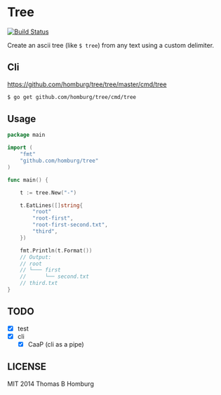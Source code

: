 # Tree

[![Build Status](https://travis-ci.org/homburg/tree.svg?branch=master)](https://travis-ci.org/homburg/tree)

Create an ascii tree (like `$ tree`) from any text
using a custom delimiter.

## Cli

https://github.com/homburg/tree/tree/master/cmd/tree

```bash
$ go get github.com/homburg/tree/cmd/tree
```

## Usage

```go
package main

import (
	"fmt"
	"github.com/homburg/tree"
)

func main() {

	t := tree.New("-")

	t.EatLines([]string{
		"root"
		"root-first",
		"root-first-second.txt",
		"third",
	})

	fmt.Println(t.Format())
	// Output:
	// root
	// └─── first
	//      └── second.txt
	// third.txt
}
```

## TODO

- [x] test
- [x] cli
  - [x] CaaP (cli as a pipe)

## LICENSE

MIT 2014 Thomas B Homburg

